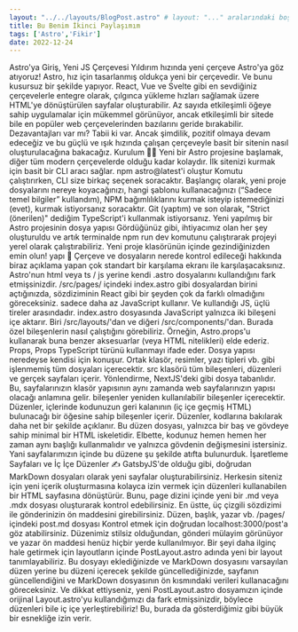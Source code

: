 ```yaml
---
layout: "../../layouts/BlogPost.astro" # layout: "..." aralarındaki boşluk dahi önemli hata veriyor.
title: Bu Benim İkinci Paylaşımım
tags: ['Astro','Fikir']
date: 2022-12-24
---
```


Astro'ya Giriş, Yeni JS Çerçevesi Yıldırım hızında yeni çerçeve Astro'ya göz atıyoruz! Astro, hız için tasarlanmış oldukça yeni bir çerçevedir. Ve bunu kusursuz bir şekilde yapıyor. React, Vue ve Svelte gibi en sevdiğiniz çerçevelerle entegre olarak, çılgınca yükleme hızları sağlamak üzere HTML'ye dönüştürülen sayfalar oluşturabilir. Az sayıda etkileşimli öğeye sahip uygulamalar için mükemmel görünüyor, ancak etkileşimli bir sitede bile en popüler web çerçevelerinden bazılarını geride bırakabilir. Dezavantajları var mı? Tabii ki var. Ancak şimdilik, pozitif olmaya devam edeceğiz ve bu güçlü ve ışık hızında çalışan çerçeveyle basit bir sitenin nasıl oluşturulacağına bakacağız. Kurulum 👷‍♂️ Yeni bir Astro projesine başlamak, diğer tüm modern çerçevelerde olduğu kadar kolaydır. İlk sitenizi kurmak için basit bir CLI aracı sağlar. npm astro@latest'i oluştur Komutu çalıştırırken, CLI size birkaç seçenek soracaktır. Başlangıç ​​olarak, yeni proje dosyalarını nereye koyacağınızı, hangi şablonu kullanacağınızı (“Sadece temel bilgiler” kullandım), NPM bağımlılıklarını kurmak isteyip istemediğinizi (evet), kurmak istiyorsanız soracaktır. Git (yaptım) ve son olarak, "Strict (önerilen)" dediğim TypeScript'i kullanmak istiyorsanız. Yeni yapılmış bir Astro projesinin dosya yapısı Gördüğünüz gibi, ihtiyacımız olan her şey oluşturuldu ve artık terminalde npm run dev komutunu çalıştırarak projeyi yerel olarak çalıştırabiliriz. Yeni proje klasörünün içinde gezindiğinizden emin olun! yapı 📃 Çerçeve ve dosyaların nerede kontrol edileceği hakkında biraz açıklama yapan çok standart bir karşılama ekranı ile karşılaşacaksınız. Astro'nun html veya ts / js yerine kendi .astro dosyalarını kullandığını fark etmişsinizdir. /src/pages/ içindeki index.astro gibi dosyalardan birini açtığınızda, sözdiziminin React gibi bir şeyden çok da farklı olmadığını göreceksiniz. sadece daha az JavaScript kullanır. Ve kullandığı JS, üçlü tireler arasındadır. index.astro dosyasında JavaScript yalnızca iki bileşeni içe aktarır. Biri /src/layouts/'dan ve diğeri /src/components/'dan. Burada özel bileşenlerin nasıl çalıştığını görebiliriz. Örneğin, Astro.props'u kullanarak buna benzer aksesuarlar (veya HTML nitelikleri) elde ederiz. Props, Props TypeScript türünü kullanmayı ifade eder. Dosya yapısı neredeyse kendisi için konuşur. Ortak klasör, resimler, yazı tipleri vb. gibi işlenmemiş tüm dosyaları içerecektir. src klasörü tüm bileşenleri, düzenleri ve gerçek sayfaları içerir. Yönlendirme, NextJS'deki gibi dosya tabanlıdır. Bu, sayfalarınızın klasör yapısının aynı zamanda web sayfalarınızın yapısı olacağı anlamına gelir. bileşenler yeniden kullanılabilir bileşenler içerecektir. Düzenler, içlerinde kodunuzun geri kalanının (iç içe geçmiş HTML) bulunacağı bir <slot /> öğesine sahip bileşenler içerir. Düzenler, kodlarına bakılarak daha net bir şekilde açıklanır. Bu düzen dosyası, yalnızca bir baş ve gövdeye sahip minimal bir HTML iskeletidir. Elbette, kodunuz hemen hemen her zaman aynı başlığı kullanmalıdır ve yalnızca gövdenin değişmesini istersiniz. Yani sayfalarımızın içinde bu düzene şu şekilde atıfta bulunurduk. İşaretleme Sayfaları ve İç İçe Düzenler ✍ GatsbyJS'de olduğu gibi, doğrudan MarkDown dosyaları olarak yeni sayfalar oluşturabilirsiniz. Herkesin siteniz için yeni içerik oluşturmasına kolayca izin vermek için düzenleri kullanabilen bir HTML sayfasına dönüştürür. Bunu, page dizini içinde yeni bir .md veya .mdx dosyası oluşturarak kontrol edebilirsiniz. En üstte, üç çizgili sözdizimi ile gönderinizin ön maddesini girebilirsiniz. Düzen, başlık, yazar vb. /pages/ içindeki post.md dosyası Kontrol etmek için doğrudan localhost:3000/post'a göz atabilirsiniz. Düzenimiz stilsiz olduğundan, gönderi mülayim görünüyor ve yazar ön maddesi henüz hiçbir yerde kullanılmıyor. Bir şeyi daha ilginç hale getirmek için layoutların içinde PostLayout.astro adında yeni bir layout tanımlayabiliriz. Bu dosyayı eklediğinizde ve MarkDown dosyasını varsayılan düzen yerine bu düzeni içerecek şekilde güncellediğinizde, sayfanın güncellendiğini ve MarkDown dosyasının ön kısmındaki verileri kullanacağını göreceksiniz. Ve dikkat ettiyseniz, yeni PostLayout.astro dosyamızın içinde orijinal Layout.astro'yu kullandığımızı da fark etmişsinizdir, böylece düzenleri bile iç içe yerleştirebiliriz! Bu, burada da gösterdiğimiz gibi büyük bir esnekliğe izin verir.